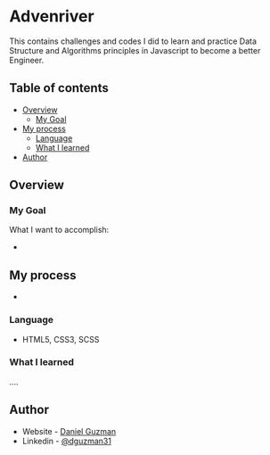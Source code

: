 # Advenriver

This contains challenges and codes I did to learn and practice Data Structure and Algorithms principles in Javascript to become a better Engineer. 

## Table of contents

- [Overview](#overview)
  - [My Goal](#my-goal)
- [My process](#my-process)
  - [Language](#language)
  - [What I learned](#what-i-learned)
- [Author](#author)


## Overview

### My Goal

What I want to accomplish:

- 


## My process

- 

### Language

- HTML5, CSS3, SCSS

### What I learned

....


## Author

- Website - [Daniel Guzman](https://guzdeveloper.com)
- Linkedin - [@dguzman31](https://www.linkedin.com/in/dguzman31/)
